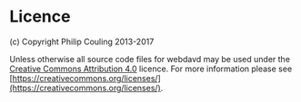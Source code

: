 # Licence

(c) Copyright Philip Couling 2013-2017

Unless otherwise all source code files for webdavd may be used under the [Creative Commons Attribution 4.0](CCBY.md) licence. For more information please see [https://creativecommons.org/licenses/](https://creativecommons.org/licenses/).
